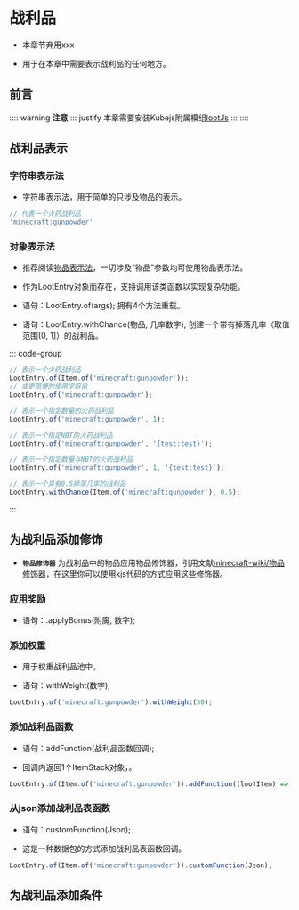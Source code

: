 # 战利品

- 本章节弃用xxx

- 用于在本章中需要表示战利品的任何地方。

## 前言

:::: warning **注意**
::: justify
本章需要安装Kubejs附属模组[lootJs](https://www.mcmod.cn/class/6327.html)
:::
::::

## 战利品表示

### 字符串表示法

- 字符串表示法，用于简单的只涉及物品的表示。

```js
// 代表一个火药战利品
'minecraft:gunpowder'
```

### 对象表示法

- 推荐阅读[物品表示法](../Recipe/ItemAndIngredient.md)，一切涉及“物品”参数均可使用物品表示法。

- 作为LootEntry对象而存在，支持调用该类函数以实现复杂功能。

- 语句：LootEntry.of(args); 拥有4个方法重载。

- 语句：LootEntry.withChance(物品, 几率数字); 创建一个带有掉落几率（取值范围\(0, 1\]）的战利品。

::: code-group

```js [使用物品表示法]
// 表示一个火药战利品
LootEntry.of(Item.of('minecraft:gunpowder'));
// 或更简便的使用字符串
LootEntry.of('minecraft:gunpowder');
```

```js [指定数量]
// 表示一个指定数量的火药战利品
LootEntry.of('minecraft:gunpowder', 1);
```

```js [指定NBT]
// 表示一个指定NBT的火药战利品
LootEntry.of('minecraft:gunpowder', '{test:test}');
```

```js [指定数量与NBT]
// 表示一个指定数量与NBT的火药战利品
LootEntry.of('minecraft:gunpowder', 1, '{test:test}');
```

```js [概率战利品]
// 表示一个具有0.5掉落几率的战利品
LootEntry.withChance(Item.of('minecraft:gunpowder'), 0.5);
```

:::

## 为战利品添加修饰

- **`物品修饰器`** 为战利品中的物品应用物品修饰器，引用文献[minecraft-wiki/物品修饰器](https://zh.minecraft.wiki/w/%E7%89%A9%E5%93%81%E4%BF%AE%E9%A5%B0%E5%99%A8)，在这里你可以使用kjs代码的方式应用这些修饰器。

### 应用奖励

- 语句：.applyBonus(附魔, 数字);

### 添加权重

- 用于权重战利品池中。

- 语句：withWeight(数字);

```js
LootEntry.of('minecraft:gunpowder').withWeight(50);
```

### 添加战利品函数

- 语句：addFunction(战利品函数回调);

- 回调内返回1个ItemStack对象，。

```js
LootEntry.of(Item.of('minecraft:gunpowder')).addFunction((lootItem) => {});
```

### 从json添加战利品表函数

- 语句：customFunction(Json);

- 这是一种数据包的方式添加战利品表函数回调。

```js
LootEntry.of(Item.of('minecraft:gunpowder')).customFunction(Json);
```

## 为战利品添加条件
